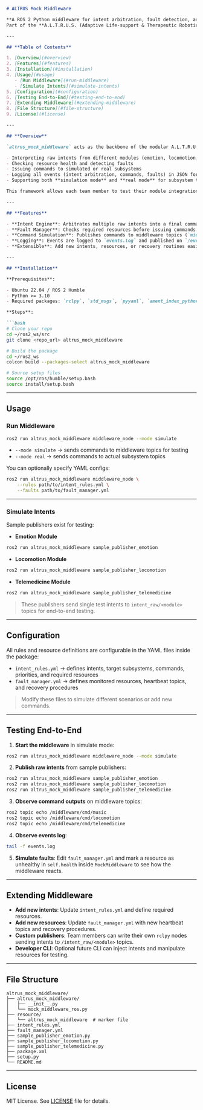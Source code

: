 

````markdown
# ALTRUS Mock Middleware

**A ROS 2 Python middleware for intent arbitration, fault detection, and command simulation in modular assistive robots.**
Part of the **A.L.T.R.U.S. (Adaptive Life-support & Therapeutic Robotic Unit System)** project.

---

## **Table of Contents**

1. [Overview](#overview)
2. [Features](#features)
3. [Installation](#installation)
4. [Usage](#usage)
   - [Run Middleware](#run-middleware)
   - [Simulate Intents](#simulate-intents)
5. [Configuration](#configuration)
6. [Testing End-to-End](#testing-end-to-end)
7. [Extending Middleware](#extending-middleware)
8. [File Structure](#file-structure)
9. [License](#license)

---

## **Overview**

`altrus_mock_middleware` acts as the backbone of the modular A.L.T.R.U.S. robot by:

- Interpreting raw intents from different modules (emotion, locomotion, telemedicine)
- Checking resource health and detecting faults
- Issuing commands to simulated or real subsystems
- Logging all events (intent arbitration, commands, faults) in JSON format
- Supporting both **simulation mode** and **real mode** for subsystem testing

This framework allows each team member to test their module integration independently before full robot integration.

---

## **Features**

- **Intent Engine**: Arbitrates multiple raw intents into a final command.
- **Fault Manager**: Checks required resources before issuing commands.
- **Command Simulation**: Publishes commands to middleware topics (`middleware/cmd/<service>`) for safe testing.
- **Logging**: Events are logged to `events.log` and published on `/events`.
- **Extensible**: Add new intents, resources, or recovery routines easily via YAML configuration files.

---

## **Installation**

**Prerequisites**:

- Ubuntu 22.04 / ROS 2 Humble
- Python >= 3.10
- Required packages: `rclpy`, `std_msgs`, `pyyaml`, `ament_index_python`

**Steps**:

```bash
# Clone your repo
cd ~/ros2_ws/src
git clone <repo_url> altrus_mock_middleware

# Build the package
cd ~/ros2_ws
colcon build --packages-select altrus_mock_middleware

# Source setup files
source /opt/ros/humble/setup.bash
source install/setup.bash
````

---

## **Usage**

### **Run Middleware**

```bash
ros2 run altrus_mock_middleware middleware_node --mode simulate
```

* `--mode simulate` → sends commands to middleware topics for testing
* `--mode real` → sends commands to actual subsystem topics

You can optionally specify YAML configs:

```bash
ros2 run altrus_mock_middleware middleware_node \
    --rules path/to/intent_rules.yml \
    --faults path/to/fault_manager.yml
```

---

### **Simulate Intents**

Sample publishers exist for testing:

* **Emotion Module**

```bash
ros2 run altrus_mock_middleware sample_publisher_emotion
```

* **Locomotion Module**

```bash
ros2 run altrus_mock_middleware sample_publisher_locomotion
```

* **Telemedicine Module**

```bash
ros2 run altrus_mock_middleware sample_publisher_telemedicine
```

> These publishers send single test intents to `intent_raw/<module>` topics for end-to-end testing.

---

## **Configuration**

All rules and resource definitions are configurable in the YAML files inside the package:

* `intent_rules.yml` → defines intents, target subsystems, commands, priorities, and required resources
* `fault_manager.yml` → defines monitored resources, heartbeat topics, and recovery procedures

> Modify these files to simulate different scenarios or add new commands.

---

## **Testing End-to-End**

1. **Start the middleware** in simulate mode:

```bash
ros2 run altrus_mock_middleware middleware_node --mode simulate
```

2. **Publish raw intents** from sample publishers:

```bash
ros2 run altrus_mock_middleware sample_publisher_emotion
ros2 run altrus_mock_middleware sample_publisher_locomotion
ros2 run altrus_mock_middleware sample_publisher_telemedicine
```

3. **Observe command outputs** on middleware topics:

```bash
ros2 topic echo /middleware/cmd/music
ros2 topic echo /middleware/cmd/locomotion
ros2 topic echo /middleware/cmd/telemedicine
```

4. **Observe events log**:

```bash
tail -f events.log
```

5. **Simulate faults**:
   Edit `fault_manager.yml` and mark a resource as unhealthy in `self.health` inside `MockMiddleware` to see how the middleware reacts.

---

## **Extending Middleware**

* **Add new intents**: Update `intent_rules.yml` and define required resources.
* **Add new resources**: Update `fault_manager.yml` with new heartbeat topics and recovery procedures.
* **Custom publishers**: Team members can write their own `rclpy` nodes sending intents to `/intent_raw/<module>` topics.
* **Developer CLI**: Optional future CLI can inject intents and manipulate resources for testing.

---

## **File Structure**

```
altrus_mock_middleware/
├── altrus_mock_middleware/
│   ├── __init__.py
│   └── mock_middleware_ros.py
├── resource/
│   └── altrus_mock_middleware  # marker file
├── intent_rules.yml
├── fault_manager.yml
├── sample_publisher_emotion.py
├── sample_publisher_locomotion.py
├── sample_publisher_telemedicine.py
├── package.xml
├── setup.py
└── README.md
```

---

## **License**

MIT License. See [LICENSE](LICENSE) file for details.
